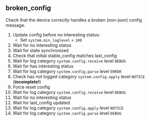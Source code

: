 
## broken_config

Check that the device correctly handles a broken (non-json) config message.

1. Update config before no interesting status:
    * Set `system.min_loglevel` = `100`
1. Wait for no interesting status
1. Wait for state synchronized
1. Check that initial stable_config matches last_config
1. Wait for log category `system.config.receive` level `DEBUG`
1. Wait for has interesting status
1. Wait for log category `system.config.parse` level `ERROR`
1. Check has not logged category `system.config.apply` level `NOTICE` (**incomplete!**)
1. Force reset config
1. Wait for log category `system.config.receive` level `DEBUG`
1. Wait for no interesting status
1. Wait for last_config updated
1. Wait for log category `system.config.apply` level `NOTICE`
1. Wait for log category `system.config.parse` level `DEBUG`
